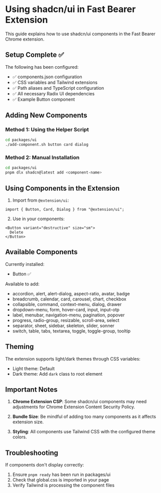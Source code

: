 # Using shadcn/ui in Fast Bearer Extension

This guide explains how to use shadcn/ui components in the Fast Bearer Chrome extension.

## Setup Complete ✅

The following has been configured:
- ✅ components.json configuration
- ✅ CSS variables and Tailwind extensions
- ✅ Path aliases and TypeScript configuration
- ✅ All necessary Radix UI dependencies
- ✅ Example Button component

## Adding New Components

### Method 1: Using the Helper Script
```bash
cd packages/ui
./add-component.sh button card dialog
```

### Method 2: Manual Installation
```bash
cd packages/ui
pnpm dlx shadcn@latest add <component-name>
```

## Using Components in the Extension

1. Import from `@extension/ui`:
```tsx
import { Button, Card, Dialog } from "@extension/ui";
```

2. Use in your components:
```tsx
<Button variant="destructive" size="sm">
  Delete
</Button>
```

## Available Components

Currently installed:
- Button ✅

Available to add:
- accordion, alert, alert-dialog, aspect-ratio, avatar, badge
- breadcrumb, calendar, card, carousel, chart, checkbox
- collapsible, command, context-menu, dialog, drawer
- dropdown-menu, form, hover-card, input, input-otp
- label, menubar, navigation-menu, pagination, popover
- progress, radio-group, resizable, scroll-area, select
- separator, sheet, sidebar, skeleton, slider, sonner
- switch, table, tabs, textarea, toggle, toggle-group, tooltip

## Theming

The extension supports light/dark themes through CSS variables:
- Light theme: Default
- Dark theme: Add `dark` class to root element

## Important Notes

1. **Chrome Extension CSP**: Some shadcn/ui components may need adjustments for Chrome Extension Content Security Policy.

2. **Bundle Size**: Be mindful of adding too many components as it affects extension size.

3. **Styling**: All components use Tailwind CSS with the configured theme colors.

## Troubleshooting

If components don't display correctly:
1. Ensure `pnpm ready` has been run in packages/ui
2. Check that global.css is imported in your page
3. Verify Tailwind is processing the component files